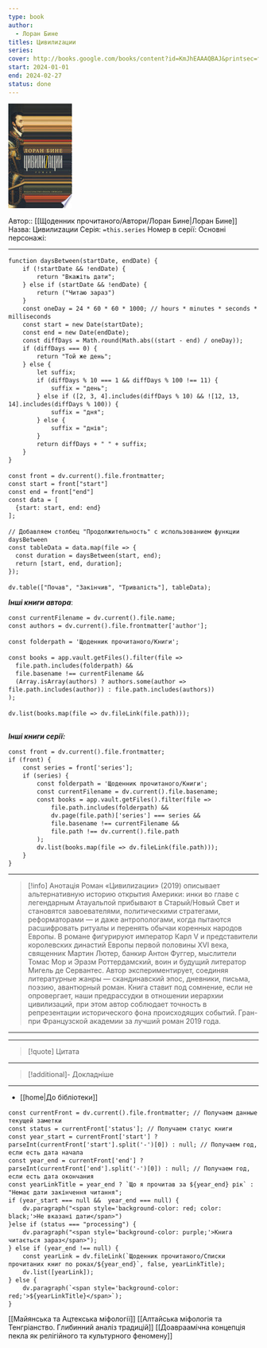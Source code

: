 ```yaml
---
type: book
author:
  - Лоран Бине
titles: Цивилиzации
series:
cover: http://books.google.com/books/content?id=KmJhEAAAQBAJ&printsec=frontcover&img=1&zoom=1&edge=curl&source=gbs_api
start: 2024-01-01
end: 2024-02-27
status: done
---
```

![cover|150](media/cover!150-344.jpg)

Автор:: [[Щоденник прочитаного/Автори/Лоран Бине|Лоран Бине]]
Назва: Цивилиzации
Серія:  `=this.series`
Номер в серії:
Основні персонажі:

---
```dataviewjs
function daysBetween(startDate, endDate) {
	if (!startDate && !endDate) { 
		return "Вкажіть дати"; 
	} else if (startDate && !endDate) {
		return ("Читаю зараз")
	}
	const oneDay = 24 * 60 * 60 * 1000; // hours * minutes * seconds * milliseconds
	const start = new Date(startDate);
	const end = new Date(endDate);
	const diffDays = Math.round(Math.abs((start - end) / oneDay));
	if (diffDays === 0) {
		return "Той же день";   
	} else {
		let suffix;     
	    if (diffDays % 10 === 1 && diffDays % 100 !== 11) {
		    suffix = "день";     
	    } else if ([2, 3, 4].includes(diffDays % 10) && ![12, 13, 14].includes(diffDays % 100)) {
			suffix = "дня";     
		} else {       
			suffix = "днів";     
		}          
		return diffDays + " " + suffix;   
	} 
}  

const front = dv.current().file.frontmatter;
const start = front["start"]
const end = front["end"]
const data = [
  {start: start, end: end}
];

// Добавляем столбец "Продолжительность" с использованием функции daysBetween
const tableData = data.map(file => {
  const duration = daysBetween(start, end);
  return [start, end, duration];
});

dv.table(["Почав", "Закінчив", "Тривалість"], tableData);
```

***Інші книги автора***:
```dataviewjs
const currentFilename = dv.current().file.name;
const authors = dv.current().file.frontmatter['author'];

const folderpath = 'Щоденник прочитаного/Книги';

const books = app.vault.getFiles().filter(file =>
  file.path.includes(folderpath) &&
  file.basename !== currentFilename &&
  (Array.isArray(authors) ? authors.some(author => file.path.includes(author)) : file.path.includes(authors))
);

dv.list(books.map(file => dv.fileLink(file.path)));


```
***Інші книги серії:***
```dataviewjs
const front = dv.current().file.frontmatter;
if (front) {
	const series = front['series'];
	if (series) {
		const folderpath = 'Щоденник прочитаного/Книги';
		const currentFilename = dv.current().file.basename;
		const books = app.vault.getFiles().filter(file =>  
			file.path.includes(folderpath) && 
			dv.page(file.path)['series'] === series && 
			file.basename !== currentFilename &&
			file.path !== dv.current().file.path 
		);
		dv.list(books.map(file => dv.fileLink(file.path)));
	}
}

```

---
>[!info] Анотація
>Роман «Цивилиzации» (2019) описывает альтернативную историю открытия Америки: инки во главе с легендарным Атауальпой прибывают в Старый/Новый Свет и становятся завоевателями, политическими стратегами, реформаторами — и даже антропологами, когда пытаются расшифровать ритуалы и перенять обычаи коренных народов Европы. В романе фигурируют император Карл V и представители королевских династий Европы первой половины XVI века, священник Мартин Лютер, банкир Антон Фуггер, мыслители Томас Мор и Эразм Роттердамский, воин и будущий литератор Мигель де Сервантес. Автор экспериментирует, соединяя литературные жанры — скандинавский эпос, дневники, письма, поэзию, авантюрный роман.
>Книга ставит под сомнение, если не опровергает, наши предрассудки в отношении иерархии цивилизаций, при этом автор соблюдает точность в репрезентации исторического фона происходящих событий.
>Гран-при Французской академии за лучший роман 2019 года.
___

****
>[!quote] Цитата

****
>[!additional]- Докладніше

****

- [[home|До бібліотеки]]
```dataviewjs
const currentFront = dv.current().file.frontmatter; // Получаем данные текущей заметки 
const status = currentFront['status']; // Получаем статус книги 
const year_start = currentFront['start'] ? parseInt(currentFront['start'].split('-')[0]) : null; // Получаем год, если есть дата начала 
const year_end = currentFront['end'] ? parseInt(currentFront['end'].split('-')[0]) : null; // Получаем год, если есть дата окончания 
const yearLinkTitle = year_end ? `Що я прочитав за ${year_end} рік` : "Немає дати закінчення читання"; 
if (year_start === null &&  year_end === null) {
	dv.paragraph("<span style='background-color: red; color: black;'>Не вказані дати</span>")
}else if (status === "processing") { 
	dv.paragraph("<span style='background-color: purple;'>Книга читається зараз</span>");
} else if (year_end !== null) { 
	const yearLink = dv.fileLink(`Щоденник прочитаного/Списки прочитаних книг по роках/${year_end}`, false, yearLinkTitle); 
	dv.list([yearLink]); 
} else { 
	dv.paragraph(`<span style='background-color: red;'>${yearLinkTitle}</span>`);
}
```

[[Майянська та Ацтекська міфології]]
[[Алтайська міфологія та Тенгріанство. Глибинний аналіз традицій]]
[[Доавраамічна концепція пекла як релігійного та культурного феномену]]